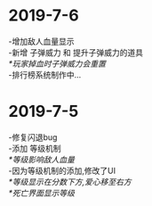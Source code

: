# 2019-7-6
-增加敌人血量显示  
-新增 子弹威力 和 提升子弹威力的道具  
 *\*玩家掉血时子弹威力会重置*  
-排行榜系统制作中…  

# 2019-7-5
-修复闪退bug  
-添加 等级机制  
  *\*等级影响敌人血量*  
-因为等级机制的添加,修改了UI  
   *\*等级显示在分数下方,爱心移至右方*  
   *\*死亡界面显示等级*  
